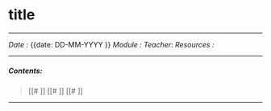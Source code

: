 # title
---
*Date :* {{date: DD-MM-YYYY }}
*Module :*
*Teacher*: 
*Resources :*

---
##### Contents: 
> [[# ]]
> [[# ]]
> [[# ]]
> 
--- 

